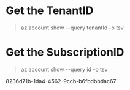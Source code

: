 # Get the TenantID
> az account show --query tenantId -o tsv

# Get the SubscriptionID
> az account show --query id -o tsv

8236d71b-1da4-4562-9ccb-b6fbdbbdac67